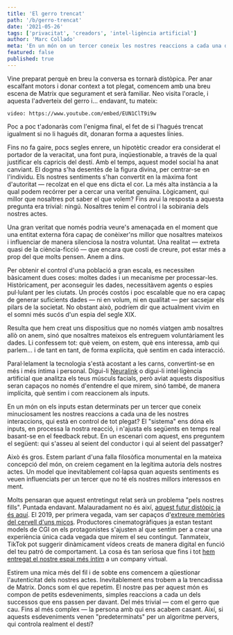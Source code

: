 ```yaml
---
title: 'El gerro trencat'
path: '/b/gerro-trencat'
date: '2021-05-26'
tags: ['privacitat', 'creadors', 'intel·ligència artificial']
author: 'Marc Collado'
meta: 'En un món on un tercer coneix les nostres reaccions a cada una de les nostres interaccions, qui està en control de tot plegat?'
featured: false
published: true
---
```


Vine preparat perquè en breu la conversa es tornarà distòpica. Per anar escalfant motors i donar context a tot plegat, comencem amb una breu escena de Matrix que segurament et serà familiar. Neo visita l'oracle, i aquesta l'adverteix del gerro i... endavant, tu mateix:

`video: https://www.youtube.com/embed/EUN1ClT9i9w`

Poc a poc t'adonaràs com l'enigma final, el fet de si l'hagués trencat igualment si no li hagués dit, donaran forma a aquestes línies.

Fins no fa gaire, pocs segles enrere, un hipotètic creador era considerat el portador de la veracitat, una font pura, inqüestionable, a través de la qual justificar els capricis del destí. Amb el temps, aquest model social ha anat canviant. El dogma s'ha desentès de la figura divina, per centrar-se en l'individu. Els nostres sentiments s'han convertit en la màxima font d'autoritat — recolzat en el que ens dicta el cor. La més alta instància a la qual podem recórrer per a cercar una veritat genuïna. Lògicament, qui millor que nosaltres pot saber el que volem? Fins avui la resposta a aquesta pregunta era trivial: ningú. Nosaltres tenim el control i la sobirania dels nostres actes.

Una gran veritat que només podria veure's amenaçada en el moment que una entitat externa fóra capaç de conèixer'ns millor que nosaltres mateixos i influenciar de manera silenciosa la nostra voluntat. Una realitat — extreta quasi de la ciència-ficció — que encara que costi de creure, pot estar més a prop del que molts pensen. Anem a dins.

Per obtenir el control d'una població a gran escala, es necessiten bàsicament dues coses: moltes dades i un mecanisme per processar-les. Històricament, per aconseguir les dades, necessitàvem agents o espies pul·lulant per les ciutats. Un procés costós i poc escalable que no era capaç de generar suficients dades — ni en volum, ni en qualitat — per sacsejar els pilars de la societat. No obstant això, podríem dir que actualment vivim en el somni més sucós d'un espia del segle XIX.

Resulta que hem creat uns dispositius que no només viatgen amb nosaltres allò on anem, sinó que nosaltres mateixos els entreguem voluntàriament les dades. Li confessem tot: què veiem, on estem, què ens interessa, amb qui parlem... i de tant en tant, de forma explícita, què sentim en cada interacció.

Paral·lelament la tecnologia s'està acostant a les carns, convertint-se en més i més íntima i personal. Digui-li [Neuralink](https://www.safareig.fm/37) o digui-li intel·ligència artificial que analitza els teus músculs facials, però aviat aquests dispositius seran capaços no només d'entendre el que mirem, sinó també, de manera implícita, què sentim i com reaccionem als inputs.

En un món on els inputs estan determinats per un tercer que coneix minuciosament les nostres reaccions a cada una de les nostres interaccions, qui està en control de tot plegat? El "sistema" ens dóna els inputs, en processa la nostra reacció, i n'ajusta els següents en temps real basant-se en el feedback rebut. En un escenari com aquest, ens preguntem el següent: qui s'asseu al seient del conductor i qui al seient del passatger?

Això és gros. Estem parlant d'una falla filosòfica monumental en la mateixa concepció del món, on creiem cegament en la legítima autoria dels nostres actes. Un model que inevitablement col·lapsa quan aquests sentiments es veuen influenciats per un tercer que no té els nostres millors interessos en ment.

Molts pensaran que aquest entretingut relat serà un problema "pels nostres fills". Puntada endavant. Malauradament no és així, [aquest futur distòpic ja és aquí](https://www.safareig.fm/bugada/anuncis-al-metavers/). El 2019, per primera vegada, vam ser capaços d'[extreure memòries del cervell d'uns micos](https://www.nature.com/articles/s41597-019-0129-z). Productores cinematogràfiques ja estan testant models de CGI on els protagonistes s'ajusten al que sentim per a crear una experiència única cada vegada que mirem el seu contingut. Tanmateix, TikTok pot suggerir dinàmicament vídeos creats de manera digital en funció del teu patró de comportament. La cosa és tan seriosa que fins i tot [hem entregat el nostre espai més íntim](https://www.virtualmate.com) a un company virtual.

Estirem una mica més del fil i de sobte ens comencem a qüestionar l'autenticitat dels nostres actes. Inevitablement ens trobem a la trencadissa de Matrix. Doncs som el que repetim. El nostre pas per aquest món es compon de petits esdeveniments, simples reaccions a cada un dels successos que ens passen per davant. Del més trivial — com el gerro que cau. Fins al més complex — la persona amb qui ens acabem casant. Així, si aquests esdeveniments venen "predeterminats" per un algoritme pervers, qui controla realment el destí?
